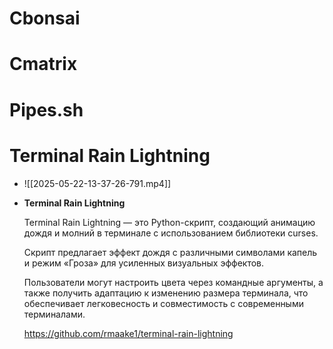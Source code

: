 # Cbonsai
# Cmatrix
# Pipes.sh
# Terminal Rain Lightning
* ![[2025-05-22-13-37-26-791.mp4]]
* **Terminal Rain Lightning**

	Terminal Rain Lightning — это Python-скрипт, создающий анимацию дождя и молний в терминале с использованием библиотеки curses.
	
	Скрипт предлагает эффект дождя с различными символами капель и режим «Гроза» для усиленных визуальных эффектов. 
	
	Пользователи могут настроить цвета через командные аргументы, а также получить адаптацию к изменению размера терминала, что обеспечивает легковесность и совместимость с современными терминалами. 
	
	https://github.com/rmaake1/terminal-rain-lightning
